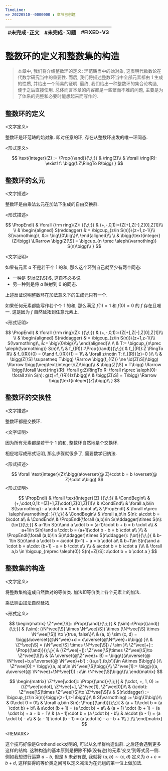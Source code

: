 ```yaml
---
TimeLine: 
=> 20220510--0000000 : 章节已创建
---
```

| #未完成-正文 | #未完成-习题 | #FIXED-V3 |
| ------------ | ------------ | --------- |

# 整数环的定义和整数集的构造

> 本章中, 我们将介绍整数环的定义: 环范畴当中的始对象, 这表明代数数论在代数学研究当中的重要性. 
> 而后, 我们将描述整数环当中全部元素都由 $1$ 生成的性质, 并给出一个简易的证明. 
> 最终, 我们给出一种整数环的集合论构造, 便于之后直接使用. 
> 总体而言本章的内容都是一些繁而不难的问题, 主要是为了体系的完整和必要时能想起来而写作的. 

## 整数环的定义

\<文字定义\>

整数环是环范畴的始对象. 即对任意的环, 存在从整数环出发的唯一环同态. 

\<形式定义\>

$$
\text{integer}(Z) := \Prop{(\and)}{\;\;}{
    & \ring(Z)\\
    & \forall \ring(R): \exist! f: \bigg(f:Z\RingTo R\bigg)
}
$$

## 整数环的幺元

\<文字描述\>

整数环是由乘法幺元在加法下生成的自由交换群. 

\<形式描述\>

$$
\PropEndl{
    & \forall {\rm ring}(Z):
}{\;\;}{
    & (+,-,0,1):=(Z[+],Z[-],Z[0],Z[1])\\
    \\
    & \begin{aligned}
        S(n\ddagger) &:= \bigcup_{z\in S(n)}\{z+1,z-1\}\\
        S(\varnothing)\, &:= \big\{0\big\}\\
    \end{aligned}\\
    \\
    & \bigg(\text{integer}(Z)\bigg) \LRarrow
    \bigg(Z[\S] = \bigcup_{n \prec \aleph(\varnothing)} S(n)\bigg)\\
}
$$

\<文字证明\>

如果有元素 $a$ 不是若干个 $1$ 的和, 那么这个环到自己就至少有两个同态: 

- 一种是 $\id(Z[\S])$, 这自不必多说
- 另一种则是将 $a$ 映射到 $0$ 的同态. 

上述反证说明整数环在加法意义下的生成元只有一个. 

如果任何元素都能写作若个个 $1$ 的和, 那么满足 $f(1)=1$ 和 $f(0)=0$ 的 $f$ 存在且唯一. 这是因为 $f$ 自然延拓到任意元素上. 

\<形式证明\>

$$
\PropEndl{
    & \forall {\rm ring}(Z):
}{\;\;}{
    & (+,-,0,1):=(Z[+],Z[-],Z[0],Z[1])\\
    \\
    & \begin{aligned}
        S(n\ddagger) &:= \bigcup_{z\in S(n)}\{z+1,z-1\}\\
        S(\varnothing)\, &:= \big\{0\big\}\\
    \end{aligned}\\
    \\
    & T:= \bigcup_{n\prec \aleph(\varnothing)} S(n)\\
    \\
    & f_{(R)}::\Prop{(\and)}{\;\;}{
        & f_{(R)}:Z \RingTo R\\
        & f_{(R)}(0) = 0\and f_{(R)}(1) = 1\\
        & \forall z\notin T: f_{(R)}(z)=0
    }\\
    \\
    & \bigg(Z[\S] \supsetneq T\bigg) 
        \Rarrow 
    \bigg(f_{(Z)} \ne \id(Z[\S])\bigg)
        \Rarrow 
    \bigg(\neg\text{integer}(Z)\bigg)\\
    & \bigg(Z[\S] = T\bigg)
        \Rarrow
    \bigg(\forall \text{ring}(R): \forall g:Z\RingTo R:
        \forall n\prec \aleph(0): 
        \forall z\in S(n): g(z)=f_{(R)}(z)\bigg)\\
    & \bigg(Z[\S] = T\bigg)
        \Rarrow
    \bigg(\text{integer}(Z)\bigg)\\
}
$$

## 整数环的交换性

\<文字描述\>

整数环都是交换环. 

\<文字证明\>

因为所有元素都是若干个 $1$ 的和, 整数环自然地是个交换环. 

相应地写成形式证明, 那么步骤就很多了, 需要数学归纳法. 

\<形式描述\>

$$
\forall \text{integer}(Z):\bigg(a\overset{@ Z}\cdot b = b \overset{@ Z}\cdot a\bigg)
$$
\<形式证明\>

$$
\PropEndl{
    & \forall \text{integer}(Z)
}{\;\;}{
    & \CondBegin\\
    & (+,\cdot,0,1):=(Z[+],Z[\cdot],Z[0],Z[1])\\
    & \CondEnd\\
    & \forall a,b\in S(\varnothing) : a \cdot b = 0 = b \cdot a\\
    & \PropEndl{
        & \forall n\prec \aleph(\varnothing):
    }{\;\;}{
        & \CondBegin\\
        & \forall a,b\in S(n): a\cdot b = b\cdot a\\
        & \CondEnd\\
        & \PropEndl{\forall (a,b)\in S(n\ddagger)\times S(n): (\or)}{\;\;}{
            & a-1\in S(n)\and a \cdot b = (a-1)\cdot b + b = b \cdot a\\ 
            & a+1\in S(n)\and a \cdot b = (a+1)\cdot b - b = b \cdot a\\ 
        }\\
        & \PropEndl{\forall (a,b)\in S(n\ddagger)\times S(n\ddagger): (\or)}{\;\;}{
            & b-1\in S(n)\and a \cdot b = a\cdot (b-1) + a = b \cdot a\\ 
            & b+1\in S(n)\and a \cdot b = a\cdot (b+1) - a = b \cdot a\\ 
        }\\
        & a\cdot b = b \cdot a
    }\\\
    & \forall a,b \in \bigcup_{n\prec \aleph(0)} S(n)=Z[\S]: a\cdot b = b \cdot a
}
$$

## 整数集的构造

\<文字定义\>

将整数集构造成自然数对的等价类. 加法即等价类上各个元素上的加法. 

乘法则由加法自然延拓. 

\<形式定义\>

$$
\begin{matrix}
\Z^\vee[\S]::
\Prop{(\and)}{\;\;}{
    & (\sim)::\Prop{(\and)}{\;\;}{
        & (\sim): (\N^\vee[\S] \times \N^\vee[\S]) \times (\N^\vee[\S] \times \N^\vee[\S]) \to \{true, false\}\\
        & (a, b) \sim (c, d) = \bigg(a\overset{@\N^\vee}+d = c\overset{@\N^\vee}+b\bigg)
    }\\
    & \Z^\vee[\S] = (\N^\vee[\S] \times \N^\vee[\S]) / \sim
}\\
\Z^\vee[+]::
\Prop{(\and)}{\;\;}{
    & (\Z^\vee[+]): \Z^\vee[\S]\times \Z^\vee[\S]\to \Z^\vee[\S]\\
    & (A \overset{@\Z^\vee}+ B) = \bigg\{(a\overset{@ \N^\vee}+b,a'\overset{@ \N^\vee}+b') : ((a,a'),(b,b'))\in A\times B\bigg\}
}\\
\Z^\vee[0]:= \bigg\{(a, a):a\in \N^\vee[\S]\bigg\}\\
\Z^\vee[1]:= \bigg\{(a, a\overset{@ \N^\vee}+\N^\vee[1]) : a\in \N^\vee[\S]\bigg\}\\
\end{matrix}
$$

$$
\begin{matrix}
\Z^\vee[\cdot]::
\Prop{(\and)}{\;\;}{
    & (\cdot, +, 1, 0) := (\Z^\vee[\cdot], \Z^\vee[+], \Z^\vee[1], \Z^\vee[0])\\
    & (\cdot): \Z^\vee[\S]\times \Z^\vee[\S]\to \Z^\vee[\S]\\
    & S(n\ddagger) := 
    \bigcup_{z\in S(n)}\bigg\{z+1,z-1\bigg\}\\
    & S(\varnothing) := \big\{0\big\}\\
    & 0\cdot 0 = 0\\
    & \forall a,b\in S(n): \Prop{(\and)}{\;\;}{
        & (a + 1)\cdot b = (a \cdot b) + b\\
        & a\cdot (b + 1) = (a \cdot b) + a\\
        & (a + 1) \cdot (b + 1) = (a \cdot b) + a + b + 1\\
        & (a - 1)\cdot b = (a \cdot b) - b\\
        & a\cdot (b - 1) = (a \cdot b) - a\\
        & (a - 1) \cdot (b - 1) = (a \cdot b) - a - b + 1\\
    }
}\\
\end{matrix}
$$

\<REMARK\>

这个技巧好像是Grothendieck发明的, 可以从幺半群构造出群. 之后还会遇到更多这样的结构. 
这种构造的基本原则是把除不掉(没有逆)的元素'交叉'到等式另一侧. 例如我想进行运算 $a-b$, 但是 $b$ 未必有逆, 我就将 $(a,b)\sim(c,d)$ 定义为 $a+c=b+d$, 这样获得的等价类之间可以定义减法为在元组的第一位上做加法. 

